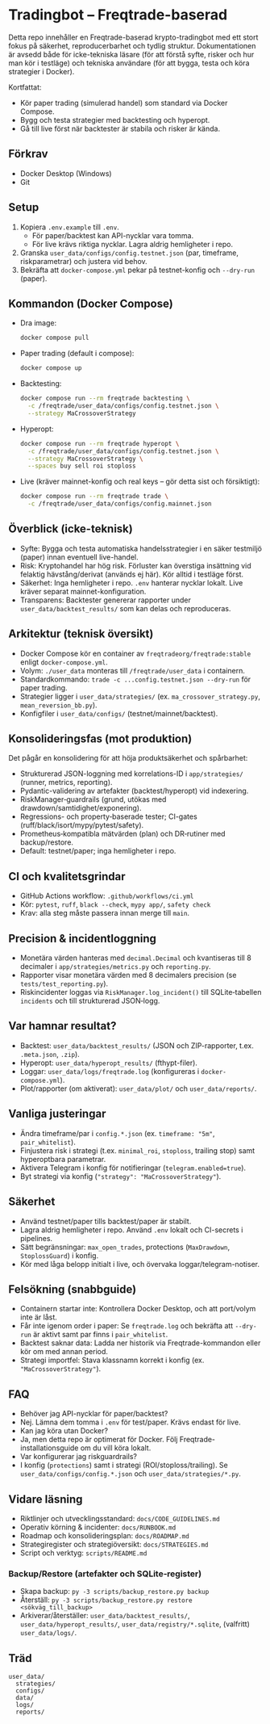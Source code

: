 # Tradingbot – Freqtrade-baserad

Detta repo innehåller en Freqtrade-baserad krypto-tradingbot med ett stort fokus på säkerhet, reproducerbarhet och tydlig struktur. Dokumentationen är avsedd både för icke-tekniska läsare (för att förstå syfte, risker och hur man kör i testläge) och tekniska användare (för att bygga, testa och köra strategier i Docker).

Kortfattat:
- Kör paper trading (simulerad handel) som standard via Docker Compose.
- Bygg och testa strategier med backtesting och hyperopt.
- Gå till live först när backtester är stabila och risker är kända.

## Förkrav
- Docker Desktop (Windows)
- Git

## Setup
1. Kopiera `.env.example` till `.env`.
   - För paper/backtest kan API-nycklar vara tomma.
   - För live krävs riktiga nycklar. Lagra aldrig hemligheter i repo.
2. Granska `user_data/configs/config.testnet.json` (par, timeframe, riskparametrar) och justera vid behov.
3. Bekräfta att `docker-compose.yml` pekar på testnet-konfig och `--dry-run` (paper).

## Kommandon (Docker Compose)
- Dra image:
  ```bash
  docker compose pull
  ```
- Paper trading (default i compose):
  ```bash
  docker compose up
  ```
- Backtesting:
  ```bash
  docker compose run --rm freqtrade backtesting \
    -c /freqtrade/user_data/configs/config.testnet.json \
    --strategy MaCrossoverStrategy
  ```
- Hyperopt:
  ```bash
  docker compose run --rm freqtrade hyperopt \
    -c /freqtrade/user_data/configs/config.testnet.json \
    --strategy MaCrossoverStrategy \
    --spaces buy sell roi stoploss
  ```
- Live (kräver mainnet-konfig och real keys – gör detta sist och försiktigt):
  ```bash
  docker compose run --rm freqtrade trade \
    -c /freqtrade/user_data/configs/config.mainnet.json
  ```

## Överblick (icke-teknisk)
- Syfte: Bygga och testa automatiska handelsstrategier i en säker testmiljö (paper) innan eventuell live-handel.
- Risk: Kryptohandel har hög risk. Förluster kan överstiga insättning vid felaktig hävstång/derivat (används ej här). Kör alltid i testläge först.
- Säkerhet: Inga hemligheter i repo. `.env` hanterar nycklar lokalt. Live kräver separat mainnet-konfiguration.
- Transparens: Backtester genererar rapporter under `user_data/backtest_results/` som kan delas och reproduceras.

## Arkitektur (teknisk översikt)
- Docker Compose kör en container av `freqtradeorg/freqtrade:stable` enligt `docker-compose.yml`.
- Volym: `./user_data` monteras till `/freqtrade/user_data` i containern.
- Standardkommando: `trade -c ...config.testnet.json --dry-run` för paper trading.
- Strategier ligger i `user_data/strategies/` (ex. `ma_crossover_strategy.py`, `mean_reversion_bb.py`).
- Konfigfiler i `user_data/configs/` (testnet/mainnet/backtest).

## Konsolideringsfas (mot produktion)
Det pågår en konsolidering för att höja produktsäkerhet och spårbarhet:
- Strukturerad JSON-loggning med korrelations-ID i `app/strategies/` (runner, metrics, reporting).
- Pydantic-validering av artefakter (backtest/hyperopt) vid indexering.
- RiskManager‑guardrails (grund, utökas med drawdown/samtidighet/exponering).
- Regressions- och property‑baserade tester; CI-gates (ruff/black/isort/mypy/pytest/safety).
- Prometheus‑kompatibla mätvärden (plan) och DR‑rutiner med backup/restore.
- Default: testnet/paper; inga hemligheter i repo.

## CI och kvalitetsgrindar
- GitHub Actions workflow: `.github/workflows/ci.yml`
- Kör: `pytest`, `ruff`, `black --check`, `mypy app/`, `safety check`
- Krav: alla steg måste passera innan merge till `main`.

## Precision & incidentloggning
- Monetära värden hanteras med `decimal.Decimal` och kvantiseras till 8 decimaler i `app/strategies/metrics.py` och `reporting.py`.
- Rapporter visar monetära värden med 8 decimalers precision (se `tests/test_reporting.py`).
- Riskincidenter loggas via `RiskManager.log_incident()` till SQLite‑tabellen `incidents` och till strukturerad JSON‑logg.

## Var hamnar resultat?
- Backtest: `user_data/backtest_results/` (JSON och ZIP-rapporter, t.ex. `.meta.json`, `.zip`).
- Hyperopt: `user_data/hyperopt_results/` (fthypt-filer).
- Loggar: `user_data/logs/freqtrade.log` (konfigureras i `docker-compose.yml`).
- Plot/rapporter (om aktiverat): `user_data/plot/` och `user_data/reports/`.

## Vanliga justeringar
- Ändra timeframe/par i `config.*.json` (ex. `timeframe: "5m"`, `pair_whitelist`).
- Finjustera risk i strategi (t.ex. `minimal_roi`, `stoploss`, trailing stop) samt hyperoptbara parametrar.
- Aktivera Telegram i konfig för notifieringar (`telegram.enabled=true`).
- Byt strategi via konfig (`"strategy": "MaCrossoverStrategy"`).

## Säkerhet
- Använd testnet/paper tills backtest/paper är stabilt.
- Lagra aldrig hemligheter i repo. Använd `.env` lokalt och CI-secrets i pipelines.
- Sätt begränsningar: `max_open_trades`, protections (`MaxDrawdown`, `StoplossGuard`) i konfig.
- Kör med låga belopp initialt i live, och övervaka loggar/telegram-notiser.

## Felsökning (snabbguide)
- Containern startar inte: Kontrollera Docker Desktop, och att port/volym inte är låst.
- Får inte igenom order i paper: Se `freqtrade.log` och bekräfta att `--dry-run` är aktivt samt par finns i `pair_whitelist`.
- Backtest saknar data: Ladda ner historik via Freqtrade-kommandon eller kör om med annan period.
- Strategi importfel: Stava klassnamn korrekt i konfig (ex. `"MaCrossoverStrategy"`).

## FAQ
- Behöver jag API-nycklar för paper/backtest?
 - Nej. Lämna dem tomma i `.env` för test/paper. Krävs endast för live.
- Kan jag köra utan Docker?
 - Ja, men detta repo är optimerat för Docker. Följ Freqtrade-installationsguide om du vill köra lokalt.
- Var konfigurerar jag riskguardrails?
 - I konfig (`protections`) samt i strategi (ROI/stoploss/trailing). Se `user_data/configs/config.*.json` och `user_data/strategies/*.py`.

## Vidare läsning
- Riktlinjer och utvecklingsstandard: `docs/CODE_GUIDELINES.md`
- Operativ körning & incidenter: `docs/RUNBOOK.md`
- Roadmap och konsolideringsplan: `docs/ROADMAP.md`
- Strategiregister och strategiöversikt: `docs/STRATEGIES.md`
- Script och verktyg: `scripts/README.md`

### Backup/Restore (artefakter och SQLite‑register)
- Skapa backup: `py -3 scripts/backup_restore.py backup`
- Återställ: `py -3 scripts/backup_restore.py restore <sökväg_till_backup>`
- Arkiverar/återställer: `user_data/backtest_results/`, `user_data/hyperopt_results/`, `user_data/registry/*.sqlite`, (valfritt) `user_data/logs/`.

## Träd
```
user_data/
  strategies/
  configs/
  data/
  logs/
  reports/
